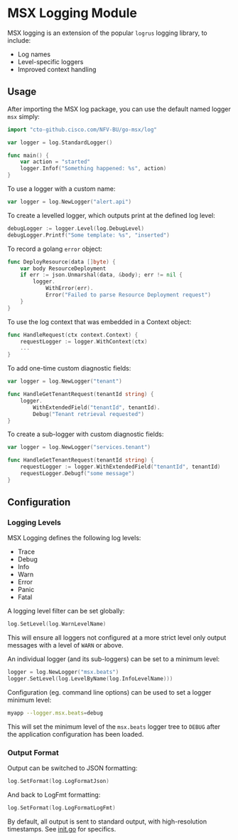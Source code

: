 # MSX Logging Module

MSX logging is an extension of the popular `logrus` logging library, to include:
- Log names
- Level-specific loggers
- Improved context handling

## Usage

After importing the MSX log package, you can use the default named logger `msx` simply:

```go
import "cto-github.cisco.com/NFV-BU/go-msx/log"

var logger = log.StandardLogger()

func main() {
    var action = "started"
    logger.Infof("Something happened: %s", action) 
}
```

To use a logger with a custom name:

```go
var logger = log.NewLogger("alert.api")
```

To create a levelled logger, which outputs print at the defined log level:

```go
debugLogger := logger.Level(log.DebugLevel)
debugLogger.Printf("Some template: %s", "inserted")
```

To record a golang `error` object:

```go
func DeployResource(data []byte) {
    var body ResourceDeployment
    if err := json.Unmarshal(data, &body); err != nil {
        logger.
            WithError(err).
            Error("Failed to parse Resource Deployment request")
    }
}
```

To use the log context that was embedded in a Context object:

```go
func HandleRequest(ctx context.Context) {
    requestLogger := logger.WithContext(ctx)
    ...
}
```

To add one-time custom diagnostic fields:

```go
var logger = log.NewLogger("tenant")

func HandleGetTenantRequest(tenantId string) {
    logger.
        WithExtendedField("tenantId", tenantId).
        Debug("Tenant retrieval requested")
}
```

To create a sub-logger with custom diagnostic fields:

```go
var logger = log.NewLogger("services.tenant")

func HandleGetTenantRequest(tenantId string) {
    requestLogger := logger.WithExtendedField("tenantId", tenantId)
    requestLogger.Debugf("some message")
}
```

## Configuration

### Logging Levels

MSX Logging defines the following log levels:

- Trace
- Debug
- Info
- Warn
- Error
- Panic
- Fatal

A logging level filter can be set globally:

```go
log.SetLevel(log.WarnLevelName)
```

This will ensure all loggers not configured at a more strict level only output messages with a level of `WARN` or above.

An individual logger (and its sub-loggers) can be set to a minimum level:

```go
logger = log.NewLogger("msx.beats")
logger.SetLevel(log.LevelByName(log.InfoLevelName)))
```

Configuration (eg. command line options) can be used to set a logger minimum level:

```bash
myapp --logger.msx.beats=debug
```

This will set the minimum level of the `msx.beats` logger tree to `DEBUG` after
the application configuration has been loaded.

### Output Format

Output can be switched to JSON formatting:

```go
log.SetFormat(log.LogFormatJson)
```

And back to LogFmt formatting:

```go
log.SetFormat(log.LogFormatLogFmt)
```

By default, all output is sent to standard output, with high-resolution
timestamps. See [init.go](init.go) for specifics.
